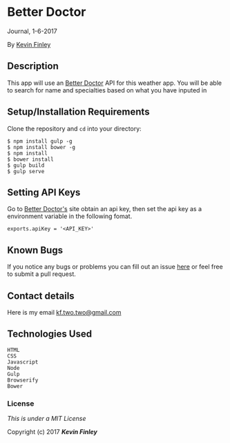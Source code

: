 # Better Doctor

 Journal, 1-6-2017

 By [Kevin Finley](http://www.kfinley.com)

## Description

This app will use an [Better Doctor](https://developer.betterdoctor.com/) API for this weather app. You will be able to search for name and specialties based on what you have inputed in

## Setup/Installation Requirements

Clone the repository and `cd` into your directory:
```
$ npm install gulp -g
$ npm install bower -g
$ npm install
$ bower install
$ gulp build
$ gulp serve
```

## Setting API Keys
Go to [Better Doctor's](https://developer.betterdoctor.com/signup) site obtain an api key, then set the api key as a environment variable in the following fomat.
```
exports.apiKey = '<API_KEY>'
```

## Known Bugs

If you notice any bugs or problems you can fill out an issue [here](http://www.github.com/kftwotwo/weather_app/issues) or feel free to submit a pull request.

## Contact details
Here is my email kf.two.two@gmail.com

## Technologies Used
```
HTML
CSS
Javascript
Node
Gulp
Browserify
Bower
```
### License

*This is under a MIT License*

Copyright (c) 2017 **_Kevin Finley_**

